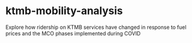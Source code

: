 # ktmb-mobility-analysis
Explore how ridership on KTMB services have changed in response to fuel prices and the MCO phases implemented during COVID
